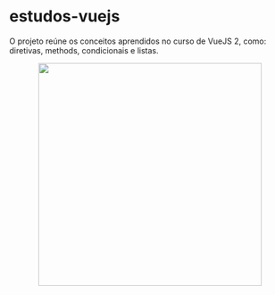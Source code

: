 # estudos-vuejs

O projeto reúne os conceitos aprendidos no curso de VueJS 2, como: diretivas, methods,  condicionais e listas.

<p align="center">
    <img height="400px" src="https://user-images.githubusercontent.com/96502716/273248584-730a2afc-2745-4aa2-983f-bbbfc0d7e58b.gif">
</p>